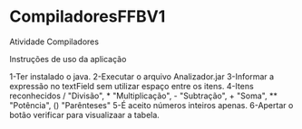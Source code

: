 # CompiladoresFFBV1
Atividade Compiladores

Instruções de uso da aplicação

1-Ter instalado o java.
2-Executar o arquivo Analizador.jar
3-Informar a expressão no textField sem utilizar espaço entre os itens.
4-Itens reconhecidos / "Divisão", * "Multiplicação", - "Subtração", + "Soma", ** "Potência", () "Parênteses"
5-É aceito números inteiros apenas.
6-Apertar o botão verificar para visualizaar a tabela.
